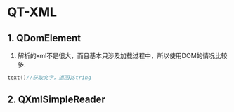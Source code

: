 # QT-XML


## 1. QDomElement

1. 解析的xml不是很大，而且基本只涉及加载过程中，所以使用DOM的情况比较多.

```c++
text()//获取文字，返回QString
```

## 2. QXmlSimpleReader

